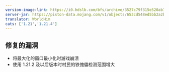 ```yaml
---
version-image-link: https://i0.hdslb.com/bfs/archive/3527c79f315e520ab736ba75d483cf957cdf4252.png
server-jar: https://piston-data.mojang.com/v1/objects/653cd548ed5bb2a2bff08945878347f3a3b8844b/server.jar
translator: WorldHim
cats: ['1.21','1.21.4']
---
```

## 修复的漏洞
* 将最大化的窗口最小化时游戏崩溃
* 使用 1.21.2 及以后版本时村民的铁傀儡检测范围增大